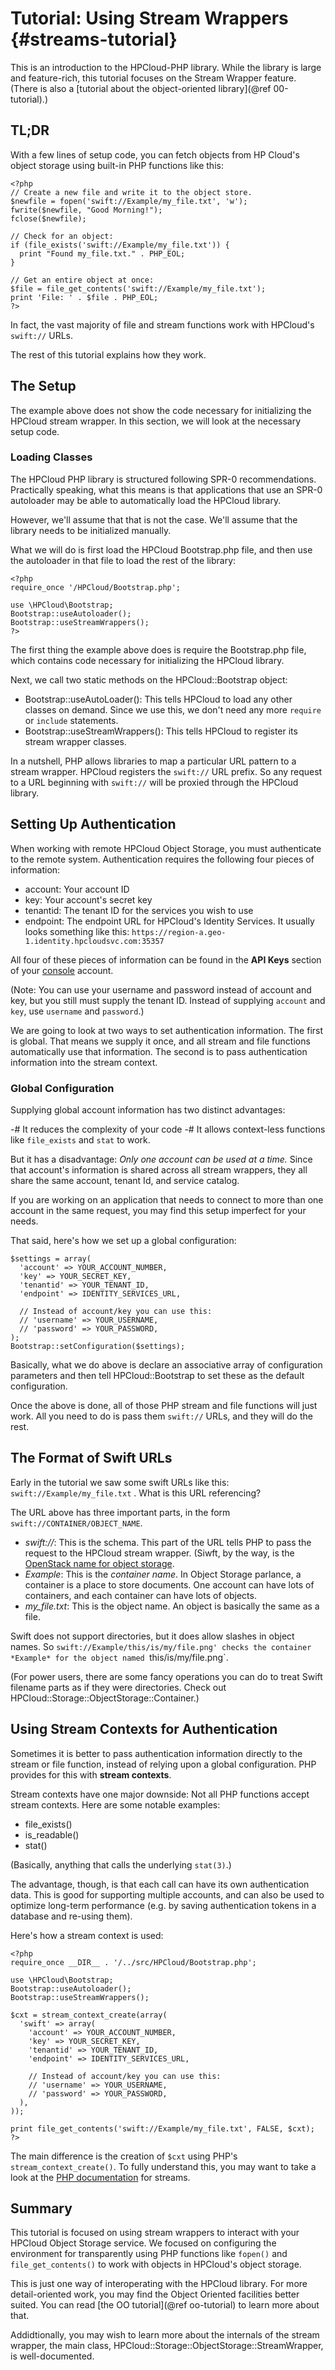 Tutorial: Using Stream Wrappers   {#streams-tutorial}
===============================

This is an introduction to the HPCloud-PHP library. While the library is
large and feature-rich, this tutorial focuses on the Stream Wrapper
feature. (There is also a [tutorial about the object-oriented
library](@ref 00-tutorial).)

## TL;DR

With a few lines of setup code, you can fetch objects from HP Cloud's
object storage using built-in PHP functions like this:

~~~{.php}
<?php
// Create a new file and write it to the object store.
$newfile = fopen('swift://Example/my_file.txt', 'w');
fwrite($newfile, "Good Morning!");
fclose($newfile);

// Check for an object:
if (file_exists('swift://Example/my_file.txt')) {
  print "Found my_file.txt." . PHP_EOL;
}

// Get an entire object at once:
$file = file_get_contents('swift://Example/my_file.txt');
print 'File: ' . $file . PHP_EOL;
?>
~~~

In fact, the vast majority of file and stream functions work with
HPCloud's `swift://` URLs.

The rest of this tutorial explains how they work.

## The Setup

The example above does not show the code necessary for initializing the
HPCloud stream wrapper. In this section, we will look at the necessary
setup code.

### Loading Classes

The HPCloud PHP library is structured following SPR-0 recommendations.
Practically speaking, what this means is that applications that use an
SPR-0 autoloader may be able to automatically load the HPCloud library.

However, we'll assume that that is not the case. We'll assume that the
library needs to be initialized manually.

What we will do is first load the HPCloud Bootstrap.php file, and then
use the autoloader in that file to load the rest of the library:

~~~{.php}
<?php
require_once '/HPCloud/Bootstrap.php';

use \HPCloud\Bootstrap;
Bootstrap::useAutoloader();
Bootstrap::useStreamWrappers();
?>
~~~

The first thing the example above does is require the Bootstrap.php
file, which contains code necessary for initializing the HPCloud
library.

Next, we call two static methods on the HPCloud::Bootstrap object:

- Bootstrap::useAutoLoader(): This tells HPCloud to load any other
  classes on demand. Since we use this, we don't need any more `require`
  or `include` statements.
- Bootstrap::useStreamWrappers(): This tells HPCloud to register its
  stream wrapper classes.

In a nutshell, PHP allows libraries to map a particular URL pattern to a
stream wrapper. HPCloud registers the `swift://` URL prefix. So any
request to a URL beginning with `swift://` will be proxied through the
HPCloud library.

## Setting Up Authentication

When working with remote HPCloud Object Storage, you must authenticate
to the remote system. Authentication requires the following four pieces
of information:

- account: Your account ID
- key: Your account's secret key
- tenantid: The tenant ID for the services you wish to use
- endpoint: The endpoint URL for HPCloud's Identity Services. It usually
  looks something like this: `https://region-a.geo-1.identity.hpcloudsvc.com:35357`

All four of these pieces of information can be found in the **API Keys**
section of your [console](https://console.hpcloud.com) account.

(Note: You can use your username and password instead of account and
key, but you still must supply the tenant ID. Instead of supplying
`account` and `key`, use `username` and `password`.)

We are going to look at two ways to set authentication information. The
first is global. That means we supply it once, and all stream and file
functions automatically use that information. The second is to pass
authentication information into the stream context.

### Global Configuration

Supplying global account information has two distinct advantages:

-# It reduces the complexity of your code
-# It allows context-less functions like `file_exists` and `stat` to
  work.

But it has a disadvantage: *Only one account can be used at a time.* Since
that account's information is shared across all stream wrappers, they
all share the same account, tenant Id, and service catalog.

If you are working on an application that needs to connect to more than
one account in the same request, you may find this setup imperfect for
your needs.

That said, here's how we set up a global configuration:

~~~{.php}
$settings = array(
  'account' => YOUR_ACCOUNT_NUMBER,
  'key' => YOUR_SECRET_KEY,
  'tenantid' => YOUR_TENANT_ID,
  'endpoint' => IDENTITY_SERVICES_URL,

  // Instead of account/key you can use this:
  // 'username' => YOUR_USERNAME,
  // 'password' => YOUR_PASSWORD,
);
Bootstrap::setConfiguration($settings);
~~~

Basically, what we do above is declare an associative array of
configuration parameters and then tell HPCloud::Bootstrap to set these
as the default configuration.

Once the above is done, all of those PHP stream and file functions will
just work. All you need to do is pass them `swift://` URLs, and they
will do the rest.

## The Format of Swift URLs

Early in the tutorial we saw some swift URLs like this:
`swift://Example/my_file.txt` . What is this URL referencing?

The URL above has three important parts, in the form
`swift://CONTAINER/OBJECT_NAME`.

- *swift://*: This is the schema. This part of the URL tells PHP to pass
  the request to the HPCloud stream wrapper. (Siwft, by the way, is the
  [OpenStack name for object storage](http://openstack.org/projects/storage/).
- *Example*: This is the *container name*. In Object Storage parlance, a
  container is a place to store documents. One account can have lots of
  containers, and each container can have lots of objects.
- *my_file.txt*: This is the object name. An object is basically the
  same as a file.

Swift does not support directories, but it does allow slashes in object
names. So `swift://Example/this/is/my/file.png' checks the container
*Example* for the object named `this/is/my/file.png`.

(For power users, there are some fancy operations you can do to treat
Swift filename parts as if they were directories. Check out
HPCloud::Storage::ObjectStorage::Container.)

## Using Stream Contexts for Authentication

Sometimes it is better to pass authentication information directly to
the stream or file function, instead of relying upon a global
configuration. PHP provides for this with **stream contexts**.

Stream contexts have one major downside: Not all PHP functions accept
stream contexts. Here are some notable examples:

- file_exists()
- is_readable()
- stat()

(Basically, anything that calls the underlying `stat(3)`.)

The advantage, though, is that each call can have its own authentication
data. This is good for supporting multiple accounts, and can also be
used to optimize long-term performance (e.g. by saving authentication
tokens in a database and re-using them).

Here's how a stream context is used:

~~~{.php}
<?php
require_once __DIR__ . '/../src/HPCloud/Bootstrap.php';

use \HPCloud\Bootstrap;
Bootstrap::useAutoloader();
Bootstrap::useStreamWrappers();

$cxt = stream_context_create(array(
  'swift' => array(
    'account' => YOUR_ACCOUNT_NUMBER,
    'key' => YOUR_SECRET_KEY,
    'tenantid' => YOUR_TENANT_ID,
    'endpoint' => IDENTITY_SERVICES_URL,

    // Instead of account/key you can use this:
    // 'username' => YOUR_USERNAME,
    // 'password' => YOUR_PASSWORD,
  ),
));

print file_get_contents('swift://Example/my_file.txt', FALSE, $cxt);
?>
~~~

The main difference is the creation of `$cxt` using PHP's
`stream_context_create()`. To fully understand this, you may want to
take a look at the [PHP documentation](http://us3.php.net/manual/en/book.stream.php)
for streams.

## Summary

This tutorial is focused on using stream wrappers to interact with your
HPCloud Object Storage service. We focused on configuring the
environment for transparently using PHP functions like `fopen()` and
`file_get_contents()` to work with objects in HPCloud's object storage.

This is just one way of interoperating with the HPCloud library. For
more detail-oriented work, you may find the Object Oriented facilities
better suited. You can read [the OO tutorial](@ref oo-tutorial) to learn
more about that.

Addidtionally, you may wish to learn more about the internals of the
stream wrapper, the main class,
HPCloud::Storage::ObjectStorage::StreamWrapper, is well-documented.
